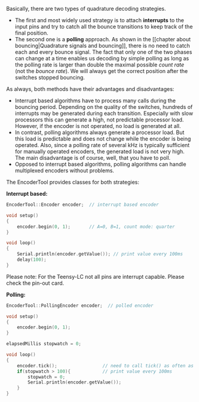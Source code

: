 Basically, there are two types of quadrature decoding strategies. 
- The first and most widely used strategy is to attach **interrupts** to the input pins and try to catch all the bounce transitions to keep track of the final position. 
- The second one is a **polling** approach. 
As shown in the [[chapter about bouncing|Quadrature signals and bouncing]], there is no need to catch each and every bounce signal. The fact that only one of the two phases can change at a time enables us decoding by simple polling as long as the polling rate is larger than double the maximal possible *count rate* (not the *bounce rate*). We will always get the correct position after the switches stopped bouncing. 

As always, both methods have their advantages and disadvantages: 

- Interrupt based algorithms have to process many calls during the bouncing period. Depending on the quality of the switches, hundreds of interrupts may be generated during each transition.  Especially with slow processors this can generate a high, not predictable processor load. However, if the encoder is not operated, no load is generated at all. 
- In contrast, polling algorithms always generate a processor load. But this load is predictable and does not change while the encoder is being operated. Also, since a polling rate of several kHz is typically sufficient for manually operated encoders, the generated load is not very high. The main disadvantage is of course, well, that you have to poll. 
- Opposed to interrupt based algorithms, polling algorithms can handle multiplexed encoders without problems. 

The EncoderTool provides classes for both strategies: 

**Interrupt based:**

```c++
EncoderTool::Encoder encoder;  // interrupt based encoder

void setup()
{
    encoder.begin(0, 1);       // A=0, B=1, count mode: quarter
}

void loop()
{   
    Serial.println(encoder.getValue()); // print value every 100ms    
    delay(100);
}
```
Please note: For the Teensy-LC not all pins are interrupt capable. Please check the pin-out card.

**Polling:**
```c++
EncoderTool::PollingEncoder encoder;  // polled encoder

void setup()
{
    encoder.begin(0, 1);
}

elapsedMillis stopwatch = 0;

void loop() 
{ 
    encoder.tick();                 // need to call tick() as often as possible
    if(stopwatch > 100){            // print value every 100ms    
        stopwatch = 0;
        Serial.println(encoder.getValue());
    }
}
```

